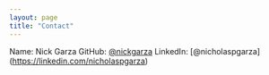 ```yaml
---
layout: page
title: "Contact"
---
```

Name: Nick Garza
GitHub: [@nickgarza](https://github.com/nickgarza)
LinkedIn: [@nicholaspgarza] (https://linkedin.com/nicholaspgarza)
